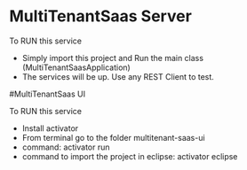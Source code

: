 # MultiTenantSaas Server

To RUN this service 
- Simply import this project and Run the main class (MultiTenantSaasApplication)
- The services will be up. Use any REST Client to test.

#MultiTenantSaas UI

To RUN this service
- Install activator
- From terminal go to the folder multitenant-saas-ui
- command: activator run
- command to import the project in eclipse: activator eclipse
